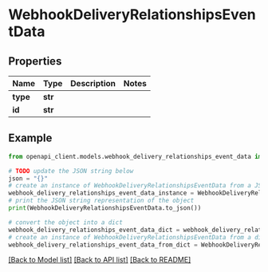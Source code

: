 # WebhookDeliveryRelationshipsEventData


## Properties

Name | Type | Description | Notes
------------ | ------------- | ------------- | -------------
**type** | **str** |  | 
**id** | **str** |  | 

## Example

```python
from openapi_client.models.webhook_delivery_relationships_event_data import WebhookDeliveryRelationshipsEventData

# TODO update the JSON string below
json = "{}"
# create an instance of WebhookDeliveryRelationshipsEventData from a JSON string
webhook_delivery_relationships_event_data_instance = WebhookDeliveryRelationshipsEventData.from_json(json)
# print the JSON string representation of the object
print(WebhookDeliveryRelationshipsEventData.to_json())

# convert the object into a dict
webhook_delivery_relationships_event_data_dict = webhook_delivery_relationships_event_data_instance.to_dict()
# create an instance of WebhookDeliveryRelationshipsEventData from a dict
webhook_delivery_relationships_event_data_from_dict = WebhookDeliveryRelationshipsEventData.from_dict(webhook_delivery_relationships_event_data_dict)
```
[[Back to Model list]](../README.md#documentation-for-models) [[Back to API list]](../README.md#documentation-for-api-endpoints) [[Back to README]](../README.md)



